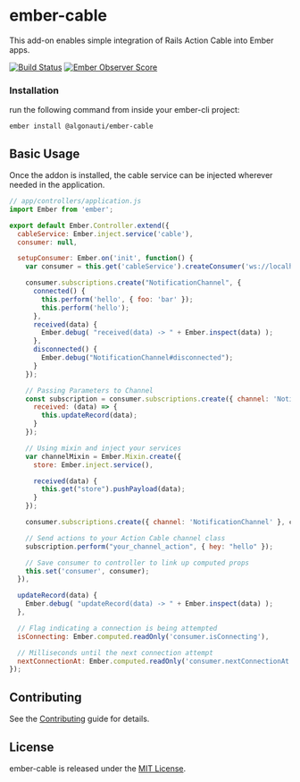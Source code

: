 # ember-cable

This add-on enables simple integration of Rails Action Cable into Ember apps.

[![Build Status](https://travis-ci.org/algonauti/ember-cable.svg?branch=master)](https://travis-ci.org/algonauti/ember-cable)
[![Ember Observer Score](https://emberobserver.com/badges/-algonauti-ember-cable.svg)](https://emberobserver.com/addons/@algonauti/ember-cable)

### Installation
run the following command from inside your ember-cli project:

    ember install @algonauti/ember-cable

## Basic Usage

Once the addon is installed, the cable service can be injected wherever
needed in the application.

```js
// app/controllers/application.js
import Ember from 'ember';

export default Ember.Controller.extend({
  cableService: Ember.inject.service('cable'),
  consumer: null,

  setupConsumer: Ember.on('init', function() {
    var consumer = this.get('cableService').createConsumer('ws://localhost:4200/cable');

    consumer.subscriptions.create("NotificationChannel", {
      connected() {
        this.perform('hello', { foo: 'bar' });
        this.perform('hello');
      },
      received(data) {
        Ember.debug( "received(data) -> " + Ember.inspect(data) );
      },
      disconnected() {
        Ember.debug("NotificationChannel#disconnected");
      }
    });

    // Passing Parameters to Channel
    const subscription = consumer.subscriptions.create({ channel: 'NotificationChannel', room: 'Best Room' }, {
      received: (data) => {
        this.updateRecord(data);
      }
    });

    // Using mixin and inject your services
    var channelMixin = Ember.Mixin.create({
      store: Ember.inject.service(),

      received(data) {
        this.get("store").pushPayload(data);
      }
    });

    consumer.subscriptions.create({ channel: 'NotificationChannel' }, channelMixin);

    // Send actions to your Action Cable channel class
    subscription.perform("your_channel_action", { hey: "hello" });

    // Save consumer to controller to link up computed props
    this.set('consumer', consumer);
  }),

  updateRecord(data) {
    Ember.debug( "updateRecord(data) -> " + Ember.inspect(data) );
  },

  // Flag indicating a connection is being attempted
  isConnecting: Ember.computed.readOnly('consumer.isConnecting'),

  // Milliseconds until the next connection attempt
  nextConnectionAt: Ember.computed.readOnly('consumer.nextConnectionAt'),
});

```

Contributing
------------------------------------------------------------------------------

See the [Contributing](CONTRIBUTING.md) guide for details.


License
------------------------------------------------------------------------------

ember-cable is released under the [MIT License](http://www.opensource.org/licenses/MIT).
